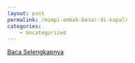 ```yaml
---
layout: post
permalink: /mimpi-ombak-besar-di-kapal/
categories:
    - Uncategorized
---
```


[Baca Selengkapnya](/07)
